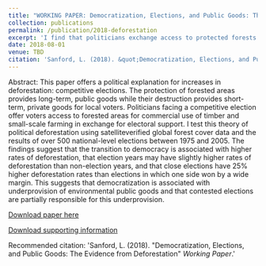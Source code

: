 ```yaml
---
title: "WORKING PAPER: Democratization, Elections, and Public Goods: The Evidence from Deforestation"
collection: publications
permalink: /publication/2018-deforestation
excerpt: 'I find that politicians exchange access to protected forests in exchange for political support, leading to higher rates of deforestation in the months surrounding competitive elections.'
date: 2018-08-01
venue: TBD
citation: 'Sanford, L. (2018). &quot;Democratization, Elections, and Public Goods: The Evidence from Deforestation&quot; <i>Working Paper</i>.'
---
```

Abstract:
This paper offers a political explanation for increases in deforestation: competitive elections. The protection of forested areas provides long-term, public goods while their destruction provides short-term, private goods for local voters. Politicians facing a competitive election offer voters access to forested areas for commercial use of timber and small-scale farming in exchange for electoral support. I test this theory of political deforestation using satelliteverified global forest cover data and the results of over 500 national-level elections between 1975 and 2005. The findings suggest that the transition to democracy is associated with higher rates of deforestation, that election years may have slightly higher rates of deforestation than non-election years, and that close elections have 25% higher deforestation rates than elections in which one side won by a wide margin. This suggests that democratization is associated with underprovision of environmental public goods and that contested elections are partially responsible for this underprovision.

[Download paper here](https://github.com/lcsanford/lcsanford.github.io/blob/master/files/Elections_Working.pdf)

[Download supporting information](https://github.com/lcsanford/lcsanford.github.io/blob/master/files/Supporting_Information.pdf)

Recommended citation: 'Sanford, L. (2018). &quot;Democratization, Elections, and Public Goods: The Evidence from Deforestation&quot; <i>Working Paper</i>.'
